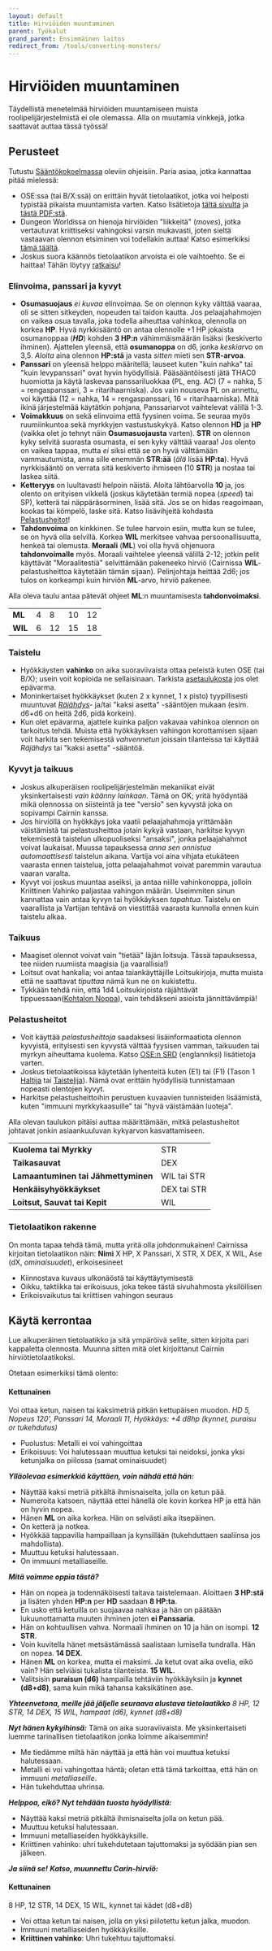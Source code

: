 ```yaml
---
layout: default
title: Hirviöiden muuntaminen
parent: Työkalut
grand_parent: Ensimmäinen laitos
redirect_from: /tools/converting-monsters/
---
```


# Hirviöiden muuntaminen

Täydellistä menetelmää hirviöiden muuntamiseen muista roolipelijärjestelmistä ei ole olemassa.
Alla on muutamia vinkkejä, jotka saattavat auttaa tässä työssä!

## Perusteet

Tutustu [Sääntökokoelmassa](https://fi.cairnrpg.com/cairn-srd/#hirviöiden-luominen) oleviin ohjeisiin. Paria asiaa, jotka kannattaa pitää mielessä:

- OSE:ssa (tai B/X:ssä) on erittäin hyvät tietolaatikot, jotka voi helposti typistää pikaista muuntamista varten. Katso lisätietoja [tältä sivulta](https://oldschoolessentials.necroticgnome.com/srd/index.php/General) ja [tästä PDF:stä](https://necroticgnome.com/products/old-school-essentials-adaptation-guidelines).
- Dungeon Worldissa on hienoja hirviöiden "liikkeitä" (_moves_), jotka vertautuvat kriittiseksi vahingoksi varsin mukavasti, joten sieltä vastaavan olennon etsiminen voi todellakin auttaa! Katso esimerkiksi [tämä täältä](http://codex.dungeon-world.com/monster/5698559156420608).
- Joskus suora käännös tietolaatikon arvoista ei ole vaihtoehto. Se ei haittaa! Tähän löytyy [ratkaisu](#käytä-kerrontaa)!

### Elinvoima, panssari ja kyvyt

- **Osumasuojaus** _ei kuvaa_ elinvoimaa. Se on olennon kyky välttää vaaraa, oli se sitten sitkeyden, nopeuden tai taidon kautta. Jos pelaajahahmojen on vaikea osua tavalla, joka todella aiheuttaa vahinkoa, olennolla on korkea **HP**. Hyvä nyrkkisääntö on antaa olennolle +1 HP jokaista osumanoppaa (_**HD**_) kohden **3 HP:n** vähimmäismäärän lisäksi (keskiverto ihminen). Ajattelen yleensä, että **osumanoppa** on d6, jonka _keskiarvo_ on 3,5. _Aloita_ aina olennon **HP:stä** ja vasta _sitten_ mieti sen **STR-arvoa**.
- **Panssari** on yleensä helppo määritellä; lauseet kuten "kuin nahka" tai "kuin levypanssari" ovat hyvin hyödyllisiä. Pääsääntöisesti jätä THAC0 huomiotta ja käytä laskevaa panssariluokkaa (PL, eng. AC) (7 = nahka, 5 = rengaspanssari, 3 = ritarihaarniska). Jos vain nouseva PL on annettu, voi käyttää (12 = nahka, 14 = rengaspanssari, 16 = ritarihaarniska). Mitä ikinä järjestelmää käytätkin pohjana, Panssariarvot vaihtelevat välillä 1-3.
- **Voimakkuus** on sekä elinvoima että fyysinen voima. Se seuraa myös ruumiinkuntoa sekä myrkkyjen vastustuskykyä. Katso olennon **HD** ja **HP** (vaikka olet jo tehnyt näin **Osumasuojausta** varten). **STR** on olennon kyky selvitä suorasta osumasta, ei sen kyky välttää vaaraa! Jos olento on vaikea tappaa, mutta _ei_ siksi että se on hyvä välttämään vammautumista, anna sille enemmän **STR:ää** (_älä_ lisää **HP:ta**). Hyvä nyrkkisääntö on verrata sitä keskiverto ihmiseen (10 **STR**) ja nostaa tai laskea siitä.
- **Ketteryys** on luultavasti helpoin näistä. Aloita lähtöarvolla **10** ja, jos olento on erityisen vikkelä (joskus käytetään termiä nopea (_speed_) tai SP), ketterä tai näppäräsorminen, lisää sitä. Jos se on hidas reagoimaan, kookas tai kömpelö, laske sitä. Katso lisävihjeitä kohdasta [Pelastusheitot](#pelastusheitot)!
- **Tahdonvoima** on kinkkinen. Se tulee harvoin esiin, mutta kun se tulee, se on hyvä olla selvillä. Korkea **WIL** merkitsee vahvaa persoonallisuutta, henkeä tai olemusta. **Moraali** (**ML**) voi olla hyvä ohjenuora **tahdonvoimalle** myös. Moraali vaihtelee yleensä välillä 2-12; jotkin pelit käyttävät "Moraalitestiä" selvittämään pakeneeko hirviö (Cairnissa **WIL**-pelastusheittoa käytetään tämän sijaan). Pelinjohtaja heittää 2d6; jos tulos on korkeampi kuin hirviön **ML**-arvo, hirviö pakenee.

Alla oleva taulu antaa pätevät ohjeet **ML**:n muuntamisesta **tahdonvoimaksi**.

|         |   |    |    |    |
|---------|---|----|----|----|
| **ML**  | 4 | 8  | 10 | 12 |
| **WIL** | 6 | 12 | 15 | 18 |

### Taistelu

- Hyökkäysten **vahinko** on aika suoraviivaista ottaa peleistä kuten OSE (tai B/X); usein voit kopioida ne sellaisinaan. Tarkista [asetaulukosta](/cairn-srd/#aseet-1) jos olet epävarma.
- Moninkertaiset hyökkäykset (kuten 2 x kynnet, 1 x pisto) tyypillisesti muuntuvat [_Räjähdys_](/cairn-srd/##räjähdykset)- ja/tai "kaksi asetta" -sääntöjen mukaan (esim. d6+d6 on heitä 2d6, pidä korkein).
- Kun olet epävarma, ajattele kuinka paljon vakavaa vahinkoa olennon on tarkoitus tehdä. Muista että hyökkäyksen vahingon korottamisen sijaan voit harkita sen tekemisestä _vahvennetun_ joissain tilanteissa tai käyttää _Räjähdys_ tai "kaksi asetta" -sääntöä.

### Kyvyt ja taikuus

- Joskus alkuperäisen roolipelijärjestelmän mekaniikat eivät yksinkertaisesti _vain käänny lainkaan_. Tämä on OK; yritä hyödyntää mikä olennossa on siisteintä ja tee "versio" sen kyvystä joka on sopivampi Cairnin kanssa.
- Jos hirviöllä on hyökkäys joka vaatii pelaajahahmoja yrittämään väistämistä tai pelastusheittoa jotain kykyä vastaan, harkitse kyvyn tekemisestä taistelun ulkopuoliseksi "ansaksi", jonka pelaajahahmot voivat laukaisat. Muussa tapauksessa _anna sen onnistua automaattisesti_ taistelun aikana. Vartija voi aina vihjata etukäteen vaarasta ennen taistelua, jotta pelaajahahmot voivat paremmin varautua vaaran varalta.
- Kyvyt voi joskus muuntaa aseiksi, ja antaa niille vahinkonoppa, jolloin Kriittinen Vahinko paljastaa vahingon määrän. Useimmiten sinun kannattaa vain antaa kyvyn tai hyökkäyksen _tapahtua_. Taistelu on vaarallista ja Vartijan tehtävä on viestittää vaarasta kunnolla ennen kuin taistelu alkaa.

### Taikuus

- Maagiset olennot voivat vain "tietää" läjän loitsuja. Tässä tapauksessa, tee niiden ruumiista maagisia (ja vaarallisia!)
- Loitsut ovat hankalia; voi antaa taiankäyttäjille Loitsukirjoja, mutta muista että ne saattavat _tiputtaa_ nämä kun ne on kukistettu.
- Tykkään tehdä niin, että 1d4 Loitsukirjoista räjähtävät tippuessaan([Kohtalon Noppa](/cairn-srd/#kohtalon-noppa)), vain tehdäkseni asioista jännittävämpiä!

### Pelastusheitot

- Voit käyttää _pelastusheittoja_ saadaksesi lisäinformaatiota olennon kyvyistä, erityisesti sen kyvystä välttää fyysisen vamman, taikuuden tai myrkyn aiheuttama kuolema. Katso [OSE:n SRD](https://oldschoolessentials.necroticgnome.com/srd/index.php/Checks,_Damage,_Saves) (englanniksi) lisätietoja varten.
- Joskus tietolaatikoissa käytetään lyhenteitä kuten (E1) tai (F1) (Tason 1 [Haltija](https://oldschoolessentials.necroticgnome.com/srd/index.php/Elf) tai [Taistelija](https://oldschoolessentials.necroticgnome.com/srd/index.php/Fighter)). Nämä ovat erittäin hyödyllisiä tunnistamaan nopeasti olentojen kyvyt.
- Harkitse pelastusheittoihin perustuen kuvaavien tunnisteiden lisäämistä, kuten "immuuni myrkkykaasuille" tai "hyvä väistämään luoteja".

Alla olevan taulukon pitäisi auttaa määrittämään, mitkä pelastusheitot johtavat jonkin asiaankuuluvan kykyarvon kasvattamiseen.

|                                     |             |
| ----------------------------------- | ----------- |
| **Kuolema tai Myrkky**              | STR         |
| **Taikasauvat**                     | DEX         |
| **Lamaantuminen tai Jähmettyminen** | WIL tai STR |
| **Henkäisyhyökkäykset**             | DEX tai STR |
| **Loitsut, Sauvat tai Kepit**       | WIL         |

### Tietolaatikon rakenne

 On monta tapaa tehdä tämä, mutta yritä olla johdonmukainen! Cairnissa kirjoitan tietolaatikon näin:
**Nimi**
X HP, X Panssari, X STR, X DEX, X WIL, Ase (dX, _ominaisuudet_), erikoisesineet
- Kiinnostava kuvaus ulkonäöstä tai käyttäytymisestä
- Oikku, taktiikka tai erikoisuus, joka tekee tästä sivuhahmosta yksilöllisen
- Erikoisvaikutus tai kriittisen vahingon seuraus

## Käytä kerrontaa

Lue alkuperäinen tietolaatikko ja sitä ympäröivä selite, sitten kirjoita pari kappaletta olennosta. Muunna sitten mitä olet kirjoittanut Cairnin hirviötietolaatikoksi.

Otetaan esimerkiksi tämä olento:

#### Kettunainen

Voi ottaa ketun, naisen tai kaksimetriä pitkän kettupäisen muodon.
_HD 5, Nopeus 120', Panssari 14, Moraali 11, Hyökkäys: +4 d8hp (kynnet, puraisu or tukehdutus)_
- Puolustus: Metalli ei voi vahingoittaa
- Erikoisuus: Voi halutessaan muuttua ketuksi tai neidoksi, jonka yksi ketunjalka on piilossa (samat ominaisuudet)

_**Ylläolevaa esimerkkiä käyttäen, voin nähdä että hän:**_
- Näyttää kaksi metriä pitkältä ihmisnaiselta, jolla on ketun pää.
- Numeroita katsoen, näyttää ettei hänellä ole kovin korkea HP ja että hän on hyvin nopea.
- Hänen **ML** on aika korkea. Hän on selvästi aika itsepäinen.
- On ketterä ja notkea.
- Hyökkää tappavilla hampaillaan ja kynsillään (tukehduttaen saaliinsa jos mahdollista).
- Muuttuu ketuksi halutessaan.
- On immuuni metalliaseille.

_**Mitä voimme oppia tästä?**_
- Hän on nopea ja todennäköisesti taitava taistelemaan. Aloittaen **3 HP:stä** ja lisäten yhden **HP:n** per **HD** saadaan **8 HP:ta**.
- En usko että ketuilla on suojaavaa nahkaa ja hän on päätään lukuunottamatta muuten ihminen joten **ei Panssaria**.
- Hän on kohtuullisen vahva. Normaali ihminen on 10 ja hän on isompi. **12 STR**.
- Voin kuvitella hänet metsästämässä saalistaan lumisella tundralla. Hän on nopea. **14 DEX**.
- Hänen **ML** on korkea, mutta ei maksimi. Ja ketut ovat aika ovelia, eikö vain? Hän selviäisi tukalista tilanteista. **15 WIL**.
- Valitsisin **puraisun (d6)** hampailla tehtäviin hyökkäyksiin ja **kynnet (d8+d8)**, sama kuin mikä tahansa kaksikätinen ase.

_**Yhteenvetona, meille jää jäljelle seuraava alustava tietolaatikko**_
_8 HP, 12 STR, 14 DEX, 15 WIL, hampaat (d6), kynnet (d8+d8)_

_**Nyt hänen kykyihinsä:**_
Tämä on aika suoraviivaista. Me yksinkertaiseti luemme tarinallisen tietolaatikon jonka loimme aikaisemmin!
- Me tiedämme miltä hän näyttää ja että hän voi muuttua ketuksi halutessaan.
- Metalli ei voi vahingottaa häntä; oletan että tämä tarkoittaa, että hän on immuuni _metalliaseille_.
- Hän tukehduttaa uhrinsa.

_**Helppoa, eikö? Nyt tehdään tuosta hyödyllistä:**_
- Näyttää kaksi metriä pitkältä ihmisnaiselta jolla on ketun pää.
- Muuttuu ketuksi halutessaan.
- Immuuni metalliaseiden hyökkäyksille.
- Kriittinen vahinko: uhri tukehdutetaan tajuttomaksi ja syödään pian sen jälkeen.

_**Ja siinä se!**_
_**Katso, muunnettu Carin-hirviö:**_

#### Kettunainen

8 HP, 12 STR, 14 DEX, 15 WIL, kynnet tai kädet (d8+d8)

- Voi ottaa ketun tai naisen, jolla on yksi piilotettu ketun jalka, muodon.
- Immuuni metalliaseiden hyökkäyksille.
- **Kriittinen vahinko**: Uhri tukehtuu tajuttomaksi.
